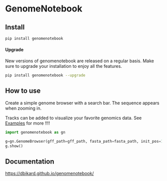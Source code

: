 # GenomeNotebook


<!-- WARNING: THIS FILE WAS AUTOGENERATED! DO NOT EDIT! -->

## Install

``` bash
pip install genomenotebook
```

#### Upgrade

New versions of genomenotebook are released on a regular basis. Make
sure to upgrade your installation to enjoy all the features.

``` bash
pip install genomenotebook --upgrade
```

## How to use

Create a simple genome browser with a search bar. The sequence appears
when zooming in.

Tracks can be added to visualize your favorite genomics data. See
[Examples](https://dbikard.github.io/genomenotebook/examples.html) for
more !!!!

``` python
import genomenotebook as gn
```

``` python
g=gn.GenomeBrowser(gff_path=gff_path, fasta_path=fasta_path, init_pos=10000)
g.show()
```

## Documentation

<https://dbikard.github.io/genomenotebook/>
